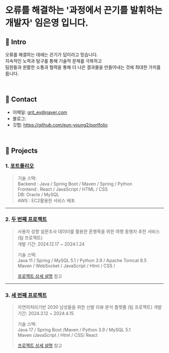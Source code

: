 # 오류를 해결하는 '과정에서 끈기를 발휘하는 개발자' 임은영 입니다.


## :pushpin: Intro
오류를 해결하는 데에는 끈기가 답이라고 믿습니다.
<br>
지속적인 노력과 탐구를 통해 기술적 문제를 극복하고
<br>
팀원들과 원활한 소통과 협력을 통해 더 나은 결과물을 만들어내는 것에 최대한 가치를 둡니다.
<br>

</br>

## :pushpin: Contact
- 이메일: grit_ey@naver.com
- 블로그: 
- 깃헙: https://github.com/eun-young2/portfolio

</br>

## :pushpin: Projects
### 1. [포트폴리오](https://github.com/2023-SMHRD-IS-AI1/WithusRepo)
>  
>
>  
>기술 스택:  
>Backend : Java / Spring Boot / Maven / Spring / Python
><br>
> Frontend : React / JavaScript / HTML / CSS 
><br>
> DB: Oracle / MySQL
> <br>
> AWS : EC2활용한 서비스 배포

---

### 2. [두 번째 프로젝트](https://github.com/JungHyung2/gitio.io)
>사용자 성향 설문조사 데이터를 활용한 혼행족을 위한 여행 동행자 추천 서비스  (팀 프로젝트)  
>개발 기간: 2024.12.17 ~ 2024.1.24  
>  
>기술 스택:  
>Java 11 / Spring / MySQL 5.1 / Python 3.9 / Apache Tomcat 8.5
><br/>
>Maven / WebSocket / JavaScript / Html / CSS / 
>
>
>[프로젝트 상세 설명](https://github.com/2023-SMHRD-IS-AI1/WithusRepo) 참고

---

### 3. [세 번째 프로젝트](https://github.com/illhanunjung/ReadFit/blob/main/README.md)
>자연어처리기반 2030 남성들을 위한 신발 리뷰 분석 플랫폼 (팀 프로젝트)
>개발 기간: 2024.3.12 ~ 2024.4.15  
>  
>기술 스택:  
>Java 17 / Spring Boot /Maven / Python 3.9 / MySQL 5.1
><br>
>Maven /JavaScript / Html / CSS/ React
>  
>[프로젝트 상세 설명](https://github.com/illhanunjung/ReadFit/blob/main/README.md) 참고
